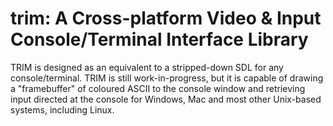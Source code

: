 # trim: A Cross-platform Video & Input Console/Terminal Interface Library

TRIM is designed as an equivalent to a stripped-down SDL for any console/terminal.
TRIM is still work-in-progress, but it is capable of drawing a "framebuffer" of coloured ASCII to the console window
 and retrieving input directed at the console for Windows, Mac and most other Unix-based systems, including Linux.
